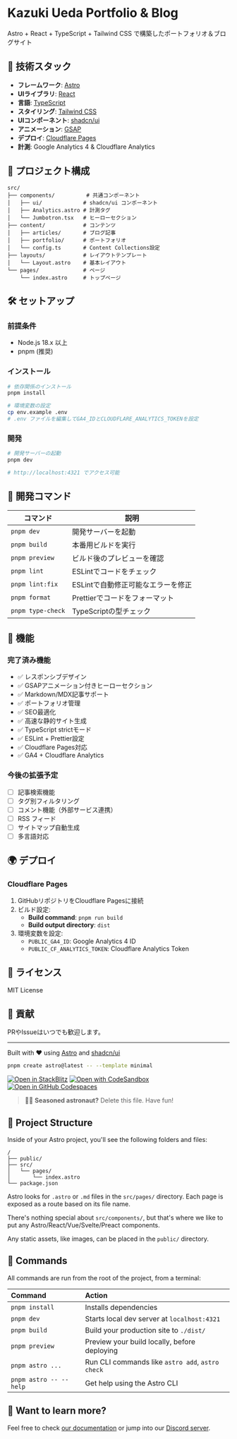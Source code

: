 # Kazuki Ueda Portfolio & Blog

Astro + React + TypeScript + Tailwind CSS で構築したポートフォリオ＆ブログサイト

## 🚀 技術スタック

- **フレームワーク**: [Astro](https://astro.build/)
- **UIライブラリ**: [React](https://react.dev/)
- **言語**: [TypeScript](https://www.typescriptlang.org/)
- **スタイリング**: [Tailwind CSS](https://tailwindcss.com/)
- **UIコンポーネント**: [shadcn/ui](https://ui.shadcn.com/)
- **アニメーション**: [GSAP](https://greensock.com/gsap/)
- **デプロイ**: [Cloudflare Pages](https://pages.cloudflare.com/)
- **計測**: Google Analytics 4 & Cloudflare Analytics

## 📁 プロジェクト構成

```
src/
├── components/          # 共通コンポーネント
│   ├── ui/             # shadcn/ui コンポーネント
│   ├── Analytics.astro # 計測タグ
│   └── Jumbotron.tsx   # ヒーローセクション
├── content/            # コンテンツ
│   ├── articles/       # ブログ記事
│   ├── portfolio/      # ポートフォリオ
│   └── config.ts       # Content Collections設定
├── layouts/            # レイアウトテンプレート
│   └── Layout.astro    # 基本レイアウト
└── pages/              # ページ
    └── index.astro     # トップページ
```

## 🛠️ セットアップ

### 前提条件

- Node.js 18.x 以上
- pnpm (推奨)

### インストール

```bash
# 依存関係のインストール
pnpm install

# 環境変数の設定
cp env.example .env
# .env ファイルを編集してGA4_IDとCLOUDFLARE_ANALYTICS_TOKENを設定
```

### 開発

```bash
# 開発サーバーの起動
pnpm dev

# http://localhost:4321 でアクセス可能
```

## 📝 開発コマンド

| コマンド          | 説明                               |
| ----------------- | ---------------------------------- |
| `pnpm dev`        | 開発サーバーを起動                 |
| `pnpm build`      | 本番用ビルドを実行                 |
| `pnpm preview`    | ビルド後のプレビューを確認         |
| `pnpm lint`       | ESLintでコードをチェック           |
| `pnpm lint:fix`   | ESLintで自動修正可能なエラーを修正 |
| `pnpm format`     | Prettierでコードをフォーマット     |
| `pnpm type-check` | TypeScriptの型チェック             |

## 🎨 機能

### 完了済み機能

- ✅ レスポンシブデザイン
- ✅ GSAPアニメーション付きヒーローセクション
- ✅ Markdown/MDX記事サポート
- ✅ ポートフォリオ管理
- ✅ SEO最適化
- ✅ 高速な静的サイト生成
- ✅ TypeScript strictモード
- ✅ ESLint + Prettier設定
- ✅ Cloudflare Pages対応
- ✅ GA4 + Cloudflare Analytics

### 今後の拡張予定

- [ ] 記事検索機能
- [ ] タグ別フィルタリング
- [ ] コメント機能（外部サービス連携）
- [ ] RSS フィード
- [ ] サイトマップ自動生成
- [ ] 多言語対応

## 🌍 デプロイ

### Cloudflare Pages

1. GitHubリポジトリをCloudflare Pagesに接続
2. ビルド設定:
   - **Build command**: `pnpm run build`
   - **Build output directory**: `dist`
3. 環境変数を設定:
   - `PUBLIC_GA4_ID`: Google Analytics 4 ID
   - `PUBLIC_CF_ANALYTICS_TOKEN`: Cloudflare Analytics Token

## 📄 ライセンス

MIT License

## 🤝 貢献

PRやIssueはいつでも歓迎します。

---

Built with ❤️ using [Astro](https://astro.build/) and [shadcn/ui](https://ui.shadcn.com/)

```sh
pnpm create astro@latest -- --template minimal
```

[![Open in StackBlitz](https://developer.stackblitz.com/img/open_in_stackblitz.svg)](https://stackblitz.com/github/withastro/astro/tree/latest/examples/minimal)
[![Open with CodeSandbox](https://assets.codesandbox.io/github/button-edit-lime.svg)](https://codesandbox.io/p/sandbox/github/withastro/astro/tree/latest/examples/minimal)
[![Open in GitHub Codespaces](https://github.com/codespaces/badge.svg)](https://codespaces.new/withastro/astro?devcontainer_path=.devcontainer/minimal/devcontainer.json)

> 🧑‍🚀 **Seasoned astronaut?** Delete this file. Have fun!

## 🚀 Project Structure

Inside of your Astro project, you'll see the following folders and files:

```text
/
├── public/
├── src/
│   └── pages/
│       └── index.astro
└── package.json
```

Astro looks for `.astro` or `.md` files in the `src/pages/` directory. Each page is exposed as a route based on its file name.

There's nothing special about `src/components/`, but that's where we like to put any Astro/React/Vue/Svelte/Preact components.

Any static assets, like images, can be placed in the `public/` directory.

## 🧞 Commands

All commands are run from the root of the project, from a terminal:

| Command                | Action                                           |
| :--------------------- | :----------------------------------------------- |
| `pnpm install`         | Installs dependencies                            |
| `pnpm dev`             | Starts local dev server at `localhost:4321`      |
| `pnpm build`           | Build your production site to `./dist/`          |
| `pnpm preview`         | Preview your build locally, before deploying     |
| `pnpm astro ...`       | Run CLI commands like `astro add`, `astro check` |
| `pnpm astro -- --help` | Get help using the Astro CLI                     |

## 👀 Want to learn more?

Feel free to check [our documentation](https://docs.astro.build) or jump into our [Discord server](https://astro.build/chat).
